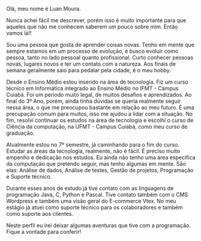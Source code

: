 Olá, meu nome é Luan Moura.

Nunca achei fácil me descrever, porém isso é muito importante para que aqueles que não me conhecem
saberem um pouco sobre mim. Então vamos lá!!

Sou uma pessoa que gosta de aprender coisas novas. Tenho em mente que sempre estamos em um processo
de evolução, e busco evoluir como pessoa, tanto no lado pessoal quanto profissional. Curto conhecer
pessoas novas, lugares novos e ter um contato com a natureza. Aos finais de semana geralmente saio
para pedalar pela cidade, é o meu hobby.

Desde o Ensino Médio estou inserido na área de tecnologia. Fiz um curso técnico em Informática 
integrado ao Ensino Médio no IFMT - Campus Cuiabá. Foi um período muito legal, de muitos desafios
e aprendizados. Ao final do 3º Ano, porém, ainda tinha dúvidas se queria realmente seguir nessa área, 
o que me preocupou bastante em relação ao meu futuro. É uma precupação comum para muitos, isso me
ajudou a lidar com a situação. No fim, resolvi continuar os estudos na área de tecnologia e escolhi
o curso de Ciência da computação, na UFMT - Campus Cuiabá, como meu curso de graduação.

Atualmente estou no 7º semestre, já caminhando para o fim do curso. Estudar as áreas da tecnologia,
realmente, não é fácil. É preciso muito empenho e dedicação nos estudos. Eu ainda não tenho uma área
específica da computação que pretendo seguir, mas tenho algumas em mente. São elas: Análise de dados,
Análise de testes, Gestão de projetos, Programação e Suporte técnico.

Durante esses anos de estudo já tive contato com as linguagens de programação Java, C, Python e
Pascal. Tive contato também com o CMS Wordpress e também uma visão geral do E-commerce Vtex. No meu
estágio já atuei como suporte técnico para os colaboradores e também como suporte aos clientes.


Neste perfil eu irei deixar algumas aventuras que tive com a programação. Fique a vontade para conferir!

<!---
luandimoura/luandimoura is a ✨ special ✨ repository because its `README.md` (this file) appears on your GitHub profile.
You can click the Preview link to take a look at your changes.
--->
